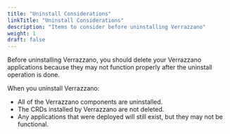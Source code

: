 ```yaml
---
title: "Uninstall Considerations"
linkTitle: "Uninstall Considerations"
description: "Items to consider before uninstalling Verrazzano"
weight: 1
draft: false
---
```


Before uninstalling Verrazzano, you should delete your Verrazzano applications because they may not function properly after the uninstall operation is done.

When you uninstall Verrazzano:
* All of the Verrazzano components are uninstalled.
* The CRDs installed by Verrazzano are not deleted.
* Any applications that were deployed will still exist, but they may not be functional.
